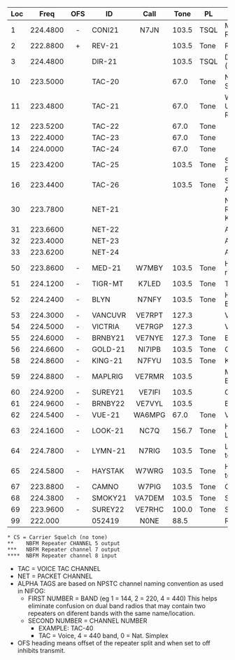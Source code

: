 | Loc|Freq|OFS|ID|Call|Tone|PL|Comment |
| --- | ---- | :---: | ---| :---:| -- | ---| -------  |
|  1 | 224.4800 | - | CONI21 | N7JN | 103.5 | TSQL | Mt.Constitution Repeater |
|  2 | 222.8800 | + | REV-21 |  | 103.5 | Tone | Reverse |
|  3 | 224.4800 |   | DIR-21 |  | 103.5 | TSQL | Direct (Simplex) |
|  10 | 223.5000 |   | TAC-20 |  | 67.0 | Tone | National Simplex |
|  11 | 223.4800 |   | TAC-21 |  | 67.0 | Tone | Watcom Unified Resource Net |
|  12 | 223.5200 |   | TAC-22 |  | 67.0 | Tone |  |
|  13 | 222.4000 |   | TAC-23 |  | 67.0 | Tone |  |
|  14 | 224.0000 |   | TAC-24 |  | 67.0 | Tone |  |
|  15 | 223.4200 |   | TAC-25 |  | 103.5 | Tone | Statewide Primary |
|  16 | 223.4400 |   | TAC-26 |  | 103.5 | Tone | Statewide Alternate |
|  30 | 223.7800 |   | NET-21 |  |   |  | N7JN Vusario, RMS Gate KF7FIT-10 |
|  31 | 223.6600 |   | NET-22 |  |   |  | Airmail |
|  32 | 223.4000 |   | NET-23 |  |   |  | Airmail |
|  33 | 223.6200 |   | NET-24 |  |   |  | Airmail |
|  50 | 223.8600 | - | MED-21 | W7MBY | 103.5 | Tone | Hospital Net repeater |
|  51 | 224.1200 | - | TIGR-MT | K7LED | 103.5 | Tone | Tiger Mt. |
|  52 | 224.2400 | - | BLYN | N7NFY | 103.5 | Tone | Haystack (was Blyn) |
|  53 | 224.3000 | - | VANCUVR | VE7RPT | 127.3 |  | Vancouver, BC |
|  54 | 224.5000 | - | VICTRIA | VE7RGP | 127.3 |  | Victoria, BC |
|  55 | 224.6000 | - | BRNBY21 | VE7NYE | 127.3 | Tone | Burnaby, BC |
|  56 | 224.6600 | - | GOLD-21 | NI7IPB | 103.5 | Tone | Gold Mt. |
|  58 | 224.8600 | - | KING-21 | N7FYU | 103.5 | Tone | King Mt. |
|  59 | 224.8800 | - | MAPLRIG | VE7RMR | 103.5 |  | Maple Ridge, BC |
|  60 | 224.9200 | - | SUREY21 | VE7IFI | 103.5 |  | Coquitlem, BC |
|  61 | 224.9600 | - | BRNBY22 | VE7VYL | 103.5 |  | Burnaby, BC |
|  62 | 224.5400 | - | VUE-21 | WA6MPG | 67.0 | Tone | Vusario |
|  63 | 224.1600 | - | LOOK-21 | NC7Q | 156.7 | Tone | Hospital link to LOOK-42 |
|  64 | 224.7800 | - | LYMN-21 | N7RIG | 103.5 | Tone | Lyman Hill, link to WETNET |
|  65 | 224.5800 | - | HAYSTAK | W7WRG | 103.5 | Tone | Haystack, link to WETNET |
|  67 | 223.8800 | - | CAMNO | W7PIG | 103.5 | Tone | Camano Island |
|  68 | 224.3800 | - | SMOKY21 | VA7DEM | 103.5 | Tone | Smokey Point |
|  69 | 223.9600 | - | SUREY22 | VE7RHC | 100.0 | Tone | Surrey, BC |
|  99 | 222.000 |   | 052419 | N0NE | 88.5 |  | Revision date |

```
* CS = Carrier Squelch (no tone)
**    NBFM Repeater CHANNEL 5 output
***   NBFM Repeater channel 7 output
****  NBFM Repeater channel 8 input
```

* TAC = VOICE TAC CHANNEL
* NET = PACKET CHANNEL
* ALPHA TAGS are based on NPSTC channel naming convention as used in NIFOG:
  * FIRST NUMBER = BAND (eg 1 = 144, 2 = 220, 4 = 440) This helps eliminate confusion on dual band radios that may contain two repeaters on diferent bands with the same name/location.
  * SECOND NUMBER = CHANNEL NUMBER
    * EXAMPLE: TAC-40
    * TAC = Voice, 4 = 440 band, 0 = Nat. Simplex
* OFS heading means offset of the repeater split and when set to off inhibits transmit.

